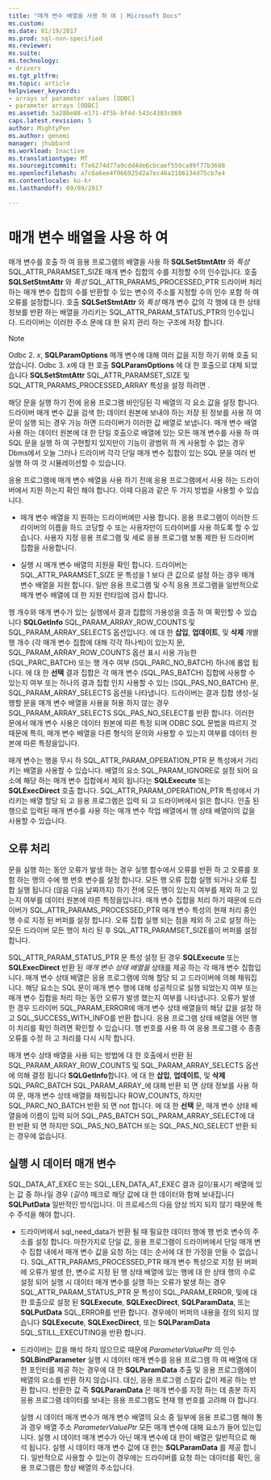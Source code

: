 ```yaml
---
title: "매개 변수 배열을 사용 하 여 | Microsoft Docs"
ms.custom: 
ms.date: 01/19/2017
ms.prod: sql-non-specified
ms.reviewer: 
ms.suite: 
ms.technology:
- drivers
ms.tgt_pltfrm: 
ms.topic: article
helpviewer_keywords:
- arrays of parameter values [ODBC]
- parameter arrays [ODBC]
ms.assetid: 5a28be88-e171-4f5b-bf4d-543c4383c869
caps.latest.revision: 5
author: MightyPen
ms.author: genemi
manager: jhubbard
ms.workload: Inactive
ms.translationtype: MT
ms.sourcegitcommit: f7e6274d77a9cdd4de6cbcaef559ca99f77b3608
ms.openlocfilehash: a7c6a6ee4f066925d2a7ec46a2186134d75cb7e4
ms.contentlocale: ko-kr
ms.lasthandoff: 09/09/2017

---
```

# <a name="using-arrays-of-parameters"></a>매개 변수 배열을 사용 하 여
매개 변수를 호출 하 여 응용 프로그램의 배열을 사용 하 **SQLSetStmtAttr** 와 *특성* SQL_ATTR_PARAMSET_SIZE 매개 변수 집합의 수를 지정할 수의 인수입니다. 호출 **SQLSetStmtAttr** 와 *특성* SQL_ATTR_PARAMS_PROCESSED_PTR 드라이버 처리 하는 매개 변수 집합의 수를 반환할 수 있는 변수의 주소를 지정할 수의 인수 포함 하 여 오류를 설정합니다. 호출 **SQLSetStmtAttr** 와 *특성* 매개 변수 값의 각 행에 대 한 상태 정보를 반환 하는 배열을 가리키는 SQL_ATTR_PARAM_STATUS_PTR의 인수입니다. 드라이버는 이러한 주소 문에 대 한 유지 관리 하는 구조에 저장 합니다.  
  
> [!NOTE]  
>  Odbc 2. *x*, **SQLParamOptions** 매개 변수에 대해 여러 값을 지정 하기 위해 호출 되었습니다. Odbc 3. *x*에 대 한 호출 **SQLParamOptions** 에 대 한 호출으로 대체 되었습니다 **SQLSetStmtAttr** SQL_ATTR_PARAMSET_SIZE 및 SQL_ATTR_PARAMS_PROCESSED_ARRAY 특성을 설정 하려면 .  
  
 해당 문을 실행 하기 전에 응용 프로그램 바인딩된 각 배열의 각 요소 값을 설정 합니다. 드라이버 매개 변수 값을 검색 한; 데이터 원본에 보내야 하는 저장 된 정보를 사용 하 여 문이 실행 되는 경우 가능 하면 드라이버가 이러한 값 배열로 보냅니다. 매개 변수 배열 사용 하는 데이터 원본에 대 한 단일 호출으로 배열에 있는 모든 매개 변수를 사용 하 여 SQL 문을 실행 하 여 구현할지 있지만이 기능이 광범위 하 게 사용할 수 없는 경우 Dbms에서 오늘 그러나 드라이버 각각 단일 매개 변수 집합이 있는 SQL 문을 여러 번 실행 하 여 것 시뮬레이션할 수 있습니다.  
  
 응용 프로그램에 매개 변수 배열을 사용 하기 전에 응용 프로그램에서 사용 하는 드라이버에서 지원 하는지 확인 해야 합니다. 이때 다음과 같은 두 가지 방법을 사용할 수 있습니다.  
  
-   매개 변수 배열을 지 원하는 드라이버에만 사용 합니다. 응용 프로그램이 이러한 드라이버의 이름을 하드 코딩할 수 또는 사용자만이 드라이버를 사용 하도록 할 수 있습니다. 사용자 지정 응용 프로그램 및 세로 응용 프로그램 보통 제한 된 드라이버 집합을 사용합니다.  
  
-   실행 시 매개 변수 배열의 지원을 확인 합니다. 드라이버는 SQL_ATTR_PARAMSET_SIZE 문 특성을 1 보다 큰 값으로 설정 하는 경우 매개 변수 배열을 지원 합니다. 일반 응용 프로그램 및 수직 응용 프로그램을 일반적으로 매개 변수 배열에 대 한 지원 런타임에 검사 합니다.  
  
 행 개수와 매개 변수가 있는 실행에서 결과 집합의 가용성을 호출 하 여 확인할 수 있습니다 **SQLGetInfo** SQL_PARAM_ARRAY_ROW_COUNTS 및 SQL_PARAM_ARRAY_SELECTS 옵션입니다. 에 대 한 **삽입**, **업데이트**, 및 **삭제** 개별 행 개수 (각 매개 변수 집합에 대해 각각 하나씩)이 있는지 문, SQL_PARAM_ARRAY_ROW_COUNTS 옵션 표시 사용 가능한 (SQL_PARC_BATCH) 또는 행 개수 여부 (SQL_PARC_NO_BATCH) 하나에 롤업 됩니다. 에 대 한 **선택** 결과 집합은 각 매개 변수 (SQL_PAS_BATCH) 집합에 사용할 수 있는지 여부 또는 하나의 결과 집합 인지 사용할 수 있는 (SQL_PAS_NO_BATCH) 문, SQL_PARAM_ARRAY_SELECTS 옵션을 나타냅니다. 드라이버는 결과 집합 생성-실행할 문을 매개 변수 배열을 사용을 허용 하지 않는 경우 SQL_PARAM_ARRAY_SELECTS SQL_PAS_NO_SELECT를 반환 합니다. 이러한 문에서 매개 변수 사용은 데이터 원본에 따른 특정 되며 ODBC SQL 문법을 따르지 것 때문에 특히, 매개 변수 배열을 다른 형식의 문의와 사용할 수 있는지 여부를 데이터 원본에 따른 특정을입니다.  
  
 매개 변수는 행을 무시 하 SQL_ATTR_PARAM_OPERATION_PTR 문 특성에서 가리키는 배열을 사용할 수 있습니다. 배열의 요소 SQL_PARAM_IGNORE로 설정 되어 요소에 해당 하는 매개 변수 집합에서 제외 됩니다는 **SQLExecute** 또는 **SQLExecDirect** 호출 합니다. SQL_ATTR_PARAM_OPERATION_PTR 특성에서 가리키는 배열 할당 되 고 응용 프로그램은 입력 되 고 드라이버에서 읽은 합니다. 인출 된 행으로 입력된 매개 변수를 사용 하는 매개 변수 작업 배열에서 행 상태 배열이의 값을 사용할 수 있습니다.  
  
## <a name="error-processing"></a>오류 처리  
 문을 실행 하는 동안 오류가 발생 하는 경우 실행 함수에서 오류를 반환 하 고 오류를 포함 하는 행의 수에 행 번호 변수를 설정 합니다. 모든 행 오류 집합 실행 되거나 오류 집합 실행 됩니다 (않음 다음 날짜까지) 하기 전에 모든 행이 있는지 여부를 제외 하 고 있는지 여부를 데이터 원본에 따른 특정을입니다. 매개 변수 집합을 처리 하기 때문에 드라이버가 SQL_ATTR_PARAMS_PROCESSED_PTR 매개 변수 특성의 현재 처리 중인 행 수로 지정 된 버퍼를 설정 합니다. 오류 집합 실행 되는 점을 제외 하 고로 설정 하는 모든 드라이버 모든 행이 처리 된 후 SQL_ATTR_PARAMSET_SIZE를이 버퍼를 설정 합니다.  
  
 SQL_ATTR_PARAM_STATUS_PTR 문 특성 설정 된 경우 **SQLExecute** 또는 **SQLExecDirect** 반환 된 *매개 변수 상태 배열을* 상태를 제공 하는 각 매개 변수 집합입니다. 매개 변수 상태 배열은 응용 프로그램에 의해 할당 되 고 드라이버에 의해 채워집니다. 해당 요소는 SQL 문이 매개 변수 행에 대해 성공적으로 실행 되었는지 여부 또는 매개 변수 집합을 처리 하는 동안 오류가 발생 했는지 여부를 나타냅니다. 오류가 발생 한 경우 드라이버 SQL_PARAM_ERROR에 매개 변수 상태 배열을의 해당 값을 설정 하 고 SQL_SUCCESS_WITH_INFO를 반환 합니다. 응용 프로그램 상태 배열을 어떤 행이 처리를 확인 하려면 확인할 수 있습니다. 행 번호를 사용 하 여 응용 프로그램 수 종종 오류를 수정 하 고 처리를 다시 시작 합니다.  
  
 매개 변수 상태 배열을 사용 되는 방법에 대 한 호출에서 반환 된 SQL_PARAM_ARRAY_ROW_COUNTS 및 SQL_PARAM_ARRAY_SELECTS 옵션에 의해 결정 됩니다 **SQLGetInfo**합니다. 에 대 한 **삽입**, **업데이트**, 및 **삭제** SQL_PARC_BATCH SQL_PARAM_ARRAY_에 대해 반환 되 면 상태 정보를 사용 하 여 문, 매개 변수 상태 배열을 채워집니다 ROW_COUNTS, 하지만 SQL_PARC_NO_BATCH 반환 되 면 not 합니다. 에 대 한 **선택** 문, 매개 변수 상태 배열을에 이름이 입력 되어 SQL_PAS_BATCH SQL_PARAM_ARRAY_SELECT에 대 한 반환 되 면 하지만 SQL_PAS_NO_BATCH 또는 SQL_PAS_NO_SELECT 반환 되는 경우에 없습니다.  
  
## <a name="data-at-execution-parameters"></a>실행 시 데이터 매개 변수  
 SQL_DATA_AT_EXEC 또는 SQL_LEN_DATA_AT_EXEC 결과 길이/표시기 배열에 있는 값 중 하나일 경우 (*길이*) 매크로 해당 값에 대 한 데이터와 함께 보내집니다 **SQLPutData** 일반적인 방식입니다. 이 프로세스의 다음 양상 띄지 되지 않기 때문에 특수 주석을 해야 합니다.  
  
-   드라이버에서 sql_need_data가 반환 될 때 필요한 데이터 행에 행 번호 변수의 주소를 설정 합니다. 마찬가지로 단일 값, 응용 프로그램이 드라이버에서 단일 매개 변수 집합 내에서 매개 변수 값을 요청 하는 데는 순서에 대 한 가정을 만들 수 없습니다. SQL_ATTR_PARAMS_PROCESSED_PTR 매개 변수 특성으로 지정 된 버퍼에 오류가 발생 한, 변수로 지정 된 행 상태 배열에 있는 행에 대 한 상태 행의 수로 설정 되어 실행 시 데이터 매개 변수를 실행 하는 오류가 발생 하는 경우 SQL_ATTR_PARAM_STATUS_PTR 문 특성이 SQL_PARAM_ERROR, 및에 대 한 호출으로 설정 된 **SQLExecute**, **SQLExecDirect**, **SQLParamData**, 또는  **SQLPutData** SQL_ERROR를 반환 합니다. 경우에이 버퍼의 내용을 정의 되지 않습니다 **SQLExecute**, **SQLExecDirect**, 또는 **SQLParamData** SQL_STILL_EXECUTING을 반환 합니다.  
  
-   드라이버는 값을 해석 하지 않으므로 때문에 *ParameterValuePtr* 의 인수 **SQLBindParameter** 실행 시 데이터 매개 변수를 응용 프로그램 하 여 배열에 대 한 포인터를 제공 하는 경우에 대 한  **SQLParamData** 추출 및 응용 프로그램에이 배열의 요소를 반환 하지 않습니다. 대신, 응용 프로그램 스칼라 값이 제공 하는 반환 합니다. 반환한 값 즉 **SQLParamData** 은 매개 변수를 지정 하는 데 충분 하지 응용 프로그램 데이터를 보내는 응용 프로그램도 현재 행 번호를 고려해 야 합니다.  
  
     실행 시 데이터 매개 변수가 매개 변수 배열의 요소 중 일부에 응용 프로그램 해야 통과 경우 배열 주소 *ParameterValuePtr* 모든 매개 변수에 대해 요소가 들어 있는입니다. 실행 시 데이터 매개 변수가 아닌 매개 변수에 대 한이 배열은 일반적으로 해석 됩니다. 실행 시 데이터 매개 변수 값에 대 한는 **SQLParamData** 를 제공 합니다. 일반적으로 사용할 수 있는이 경우에는 드라이버를 요청 하는 데이터를 확인, 응용 프로그램은 항상 배열의 주소입니다.

